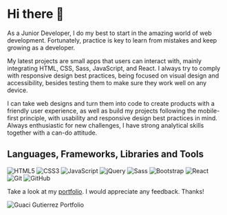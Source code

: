 # Hi there 👋

As a Junior Developer, I do my best to start in the amazing world of web development. Fortunately, practice is key to learn from mistakes and keep growing as a developer.

My latest projects are small apps that users can interact with, mainly integrating HTML, CSS, Sass, JavaScript, and React. I always try to comply with responsive design best practices, being focused on visual design and accessibility, besides testing them to make sure they work well on any device.

I can take web designs and turn them into code to create products with a friendly user experience, as well as build my projects following the mobile-first principle, with usability and responsive design best practices in mind. Always enthusiastic for new challenges, I have strong analytical skills together with a can-do attitude.

## Languages, Frameworks, Libraries and Tools

![HTML5](https://img.shields.io/badge/-HTML5-E34F26?style=flat-square&logo=html5&logoColor=white)
![CSS3](https://img.shields.io/badge/-CSS3-1572B6?style=flat-square&logo=css3)
![JavaScript](https://img.shields.io/badge/-JavaScript-black?style=flat-square&logo=javascript)
![jQuery](https://img.shields.io/badge/-jQuery-black?style=flat-square&logo=jquery&logoColor=1572B6)
![Sass](https://img.shields.io/badge/-Sass-black?style=flat-square&logo=sass&logoColor=f252a2)
![Bootstrap](https://img.shields.io/badge/-Bootstrap-black?style=flat-square&logo=bootstrap&logoColor=751aff)
![React](https://img.shields.io/badge/-React-black?style=flat-square&logo=react)
![Git](https://img.shields.io/badge/-Git-black?style=flat-square&logo=git)
![GitHub](https://img.shields.io/badge/-GitHub-181717?style=flat-square&logo=github)

Take a look at my [portfolio](https://guacig.github.io/). I would appreciate any feedback. Thanks!

![Guaci Gutierrez Portfolio](https://res.cloudinary.com/drpcjt13x/image/upload/v1667996633/Proyectos/Personal%20Portfolio%20Webpage/preview-portfolio-guacig_on1r5c.jpg "Guaci Gutierrez Portfolio")
